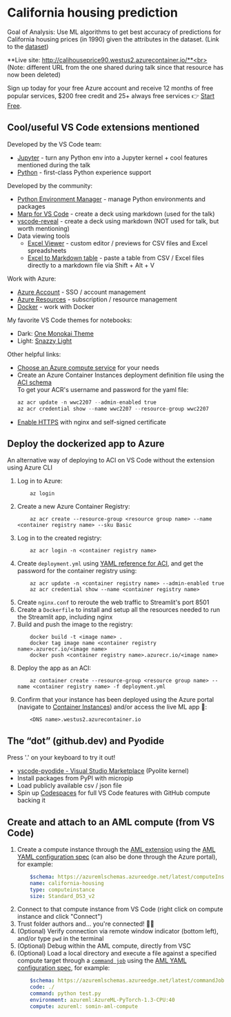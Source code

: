 # California housing prediction
Goal of Analysis: Use ML algorithms to get best accuracy of predictions for California housing prices (in 1990) given the attributes in the dataset. (Link to the [dataset](https://www.kaggle.com/camnugent/california-housing-prices))

**Live site: http://calihouseprice90.westus2.azurecontainer.io/**<br>
(Note: different URL from the one shared during talk since that resource has now been deleted)

Sign up today for your free Azure account and receive 12 months of free popular services, $200 free credit and 25+ always free services 👉 [Start Free](https://azure.microsoft.com/free/open-source).

## Cool/useful VS Code extensions mentioned
Developed by the VS Code team:
- [Jupyter](https://marketplace.visualstudio.com/itemdetails?itemName=ms-toolsai.jupyter) - turn any Python env into a Jupyter kernel + cool features mentioned during the talk
- [Python](https://marketplace.visualstudio.com/items?itemName=ms-python.python) - first-class Python experience support

Developed by the community:
- [Python Environment Manager](https://marketplace.visualstudio.com/items?itemName=donjayamanne.python-environment-manager) - manage Python environments and packages
- [Marp for VS Code](https://marketplace.visualstudio.com/items?itemName=marp-team.marp-vscode) - create a deck using markdown (used for the talk)
- [vscode-reveal](https://marketplace.visualstudio.com/items?itemName=evilz.vscode-reveal) - create a deck using markdown (NOT used for talk, but worth mentioning)
- Data viewing tools
   - [Excel Viewer](https://marketplace.visualstudio.com/items?itemName=GrapeCity.gc-excelviewer) - custom editor / previews for CSV files and Excel spreadsheets
   - [Excel to Markdown table](https://marketplace.visualstudio.com/items?itemName=csholmq.excel-to-markdown-table) - paste a table from CSV / Excel files directly to a markdown file via Shift + Alt + V

Work with Azure:
- [Azure Account](https://marketplace.visualstudio.com/items?itemName=ms-vscode.azure-account) - SSO / account management
- [Azure Resources](https://marketplace.visualstudio.com/items?itemName=ms-azuretools.vscode-azureresourcegroups) - subscription / resource management
- [Docker](https://marketplace.visualstudio.com/items?itemName=ms-azuretools.vscode-docker) - work with Docker

My favorite VS Code themes for notebooks:
- Dark: [One Monokai Theme](https://marketplace.visualstudio.com/items?itemName=azemoh.one-monokai)
- Light: [Snazzy Light](https://marketplace.visualstudio.com/items?itemName=loilo.snazzy-light)

Other helpful links:
- [Choose an Azure compute service](https://docs.microsoft.com/en-us/azure/architecture/guide/technology-choices/compute-decision-tree) for your needs
- Create an Azure Container Instances deployment definition file using the [ACI schema](https://docs.microsoft.com/en-us/azure/container-instances/container-instances-reference-yaml)<br>To get your ACR's username and password for the yaml file:
   ```python
   az acr update -n wwc2207 --admin-enabled true
   az acr credential show --name wwc2207 --resource-group wwc2207
   ```
- [Enable HTTPS](https://docs.microsoft.com/en-us/azure/container-instances/container-instances-container-group-ssl) with nginx and self-signed certificate

## Deploy the dockerized app to Azure
An alternative way of deploying to ACI on VS Code without the extension using Azure CLI

1. Log in to Azure:
    ```
        az login
    ```
2. Create a new Azure Container Registry:
    ```
        az acr create --resource-group <resource group name> --name <container registry name> --sku Basic
    ```
3. Log in to the created registry:
    ```
        az acr login -n <container registry name>
    ```
4. Create `deployment.yml` using [YAML reference for ACI](https://docs.microsoft.com/en-us/azure/container-instances/container-instances-reference-yaml), and get the password for the container registry using:
    ```
        az acr update -n <container registry name> --admin-enabled true
        az acr credential show --name <container registry name>
    ```
5. Create `nginx.conf` to reroute the web traffic to Streamlit's port 8501
6. Create a `Dockerfile` to install and setup all the resources needed to run the Streamlit app, including nginx
7. Build and push the image to the registry:
    ```
        docker build -t <image name> .
        docker tag image name <container registry name>.azurecr.io/<image name>
        docker push <container registry name>.azurecr.io/<image name>
    ```
8. Deploy the app as an ACI:
    ```
        az container create --resource-group <resource group name> --name <container registry name> -f deployment.yml
    ```
9. Confirm that your instance has been deployed using the Azure portal (navigate to [Container Instances](https://ms.portal.azure.com/#blade/HubsExtension/BrowseResource/resourceType/Microsoft.ContainerInstance%2FcontainerGroups)) and/or access the live ML app 🥳:
    ```
        <DNS name>.westus2.azurecontainer.io
    ```

## The “dot” (github.dev) and Pyodide
Press '.' on your keyboard to try it out!
- [vscode-pyodide - Visual Studio Marketplace](https://marketplace.visualstudio.com/items?itemName=joyceerhl.vscode-pyodide) (Pyolite kernel)
- Install packages from PyPI with micropip
- Load publicly available csv / json file
- Spin up [Codespaces](https://github.com/features/codespaces) for full VS Code features with GitHub compute backing it

## Create and attach to an AML compute (from VS Code)
1. Create a compute instance through the [AML extension](https://marketplace.visualstudio.com/items?itemName=ms-toolsai.vscode-ai) using the [AML YAML configuration spec](https://docs.microsoft.com/en-us/azure/machine-learning/reference-yaml-core-syntax) (can also be done through the Azure portal), for example:
    ```yaml
        $schema: https://azuremlschemas.azureedge.net/latest/computeInstance.schema.json
        name: california-housing
        type: computeinstance
        size: Standard_DS3_v2
    ```
2. Connect to that compute instance from VS Code (right click on compute instance and click "Connect")
3. Trust folder authors and... you're connected! 🙌🏻
4. (Optional) Verify connection via remote window indicator (bottom left), and/or type `pwd` in the terminal
5. (Optional) Debug within the AML compute, directly from VSC
6. (Optional) Load a local directory and execute a file against a specified compute target through a [`command job`](https://docs.microsoft.com/en-us/cli/azure/ml/job?view=azure-cli-latest) using the [AML YAML configuration spec](https://docs.microsoft.com/en-us/azure/machine-learning/reference-yaml-job-command), for example:
    ```yaml
        $schema: https://azuremlschemas.azureedge.net/latest/commandJob.schema.json
        code: ./
        command: python test.py
        environment: azureml:AzureML-PyTorch-1.3-CPU:40
        compute: azureml: somin-aml-compute
    ```
